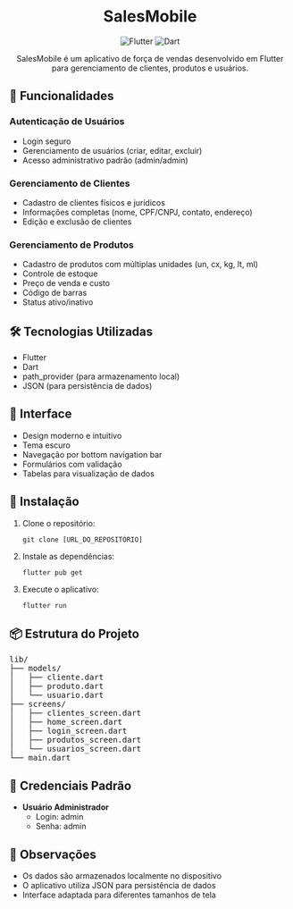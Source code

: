 <h1 align="center">SalesMobile</h1>

<p align="center">
  <img src="https://img.shields.io/badge/Flutter-02569B?style=for-the-badge&logo=flutter&logoColor=white" alt="Flutter">
  <img src="https://img.shields.io/badge/Dart-0175C2?style=for-the-badge&logo=dart&logoColor=white" alt="Dart">
</p>

<p align="center">
  SalesMobile é um aplicativo de força de vendas desenvolvido em Flutter para gerenciamento de clientes, produtos e usuários.
</p>

<h2>🚀 Funcionalidades</h2>

<h3>Autenticação de Usuários</h3>
<ul>
  <li>Login seguro</li>
  <li>Gerenciamento de usuários (criar, editar, excluir)</li>
  <li>Acesso administrativo padrão (admin/admin)</li>
</ul>

<h3>Gerenciamento de Clientes</h3>
<ul>
  <li>Cadastro de clientes físicos e jurídicos</li>
  <li>Informações completas (nome, CPF/CNPJ, contato, endereço)</li>
  <li>Edição e exclusão de clientes</li>
</ul>

<h3>Gerenciamento de Produtos</h3>
<ul>
  <li>Cadastro de produtos com múltiplas unidades (un, cx, kg, lt, ml)</li>
  <li>Controle de estoque</li>
  <li>Preço de venda e custo</li>
  <li>Código de barras</li>
  <li>Status ativo/inativo</li>
</ul>

<h2>🛠️ Tecnologias Utilizadas</h2>
<ul>
  <li>Flutter</li>
  <li>Dart</li>
  <li>path_provider (para armazenamento local)</li>
  <li>JSON (para persistência de dados)</li>
</ul>

<h2>📱 Interface</h2>
<ul>
  <li>Design moderno e intuitivo</li>
  <li>Tema escuro</li>
  <li>Navegação por bottom navigation bar</li>
  <li>Formulários com validação</li>
  <li>Tabelas para visualização de dados</li>
</ul>

<h2>🔧 Instalação</h2>

<ol>
  <li>
    Clone o repositório:
    <pre><code>git clone [URL_DO_REPOSITÓRIO]</code></pre>
  </li>
  <li>
    Instale as dependências:
    <pre><code>flutter pub get</code></pre>
  </li>
  <li>
    Execute o aplicativo:
    <pre><code>flutter run</code></pre>
  </li>
</ol>

<h2>📦 Estrutura do Projeto</h2>

<pre>
lib/
├── models/
│   ├── cliente.dart
│   ├── produto.dart
│   └── usuario.dart
├── screens/
│   ├── clientes_screen.dart
│   ├── home_screen.dart
│   ├── login_screen.dart
│   ├── produtos_screen.dart
│   └── usuarios_screen.dart
└── main.dart
</pre>

<h2>🔐 Credenciais Padrão</h2>

<ul>
  <li>
    <strong>Usuário Administrador</strong>
    <ul>
      <li>Login: admin</li>
      <li>Senha: admin</li>
    </ul>
  </li>
</ul>

<h2>📝 Observações</h2>
<ul>
  <li>Os dados são armazenados localmente no dispositivo</li>
  <li>O aplicativo utiliza JSON para persistência de dados</li>
  <li>Interface adaptada para diferentes tamanhos de tela</li>
</ul>
